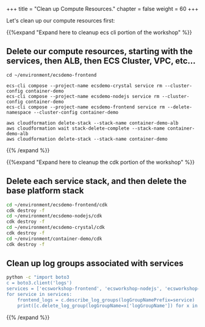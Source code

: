 +++
title = "Clean up Compute Resources."
chapter = false
weight = 60
+++

Let's clean up our compute resources first:


{{%expand "Expand here to cleanup ecs cli portion of the workshop" %}}

## Delete our compute resources, starting with the services, then ALB, then ECS Cluster, VPC, etc...
```
cd ~/environment/ecsdemo-frontend

ecs-cli compose --project-name ecsdemo-crystal service rm --cluster-config container-demo
ecs-cli compose --project-name ecsdemo-nodejs service rm --cluster-config container-demo
ecs-cli compose --project-name ecsdemo-frontend service rm --delete-namespace --cluster-config container-demo

aws cloudformation delete-stack --stack-name container-demo-alb
aws cloudformation wait stack-delete-complete --stack-name container-demo-alb
aws cloudformation delete-stack --stack-name container-demo
```    
{{% /expand %}}

{{%expand "Expand here to cleanup the cdk portion of the workshop" %}}
## Delete each service stack, and then delete the base platform stack
```bash
cd ~/environment/ecsdemo-frontend/cdk
cdk destroy -f
cd ~/environment/ecsdemo-nodejs/cdk
cdk destroy -f
cd ~/environment/ecsdemo-crystal/cdk
cdk destroy -f
cd ~/environment/container-demo/cdk
cdk destroy -f
```
## Clean up log groups associated with services
```bash
python -c "import boto3
c = boto3.client('logs')
services = ['ecsworkshop-frontend', 'ecsworkshop-nodejs', 'ecsworkshop-crystal', 'ecsworkshop-capacityproviders-fargate', 'ecsworkshop-capacityproviders-ec2', 'ecsworkshop-efs-fargate-demo']
for service in services:
    frontend_logs = c.describe_log_groups(logGroupNamePrefix=service)
    print([c.delete_log_group(logGroupName=x['logGroupName']) for x in frontend_logs['logGroups']])"
```
{{% /expand %}}